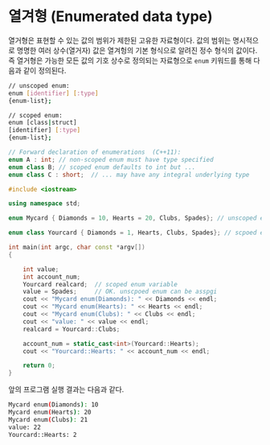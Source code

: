 # 열겨형 (Enumerated data type)

열거형은 표현할 수 있는 값의 범위가 제한된 고유한 자료형이다. 값의 범위는 명시적으로 명명한 여러 상수(열거자) 값은 열겨헝의 기본 형식으로 알려진 정수 형식의 값이다. 즉 열거형은 가능한 모든 값의 기호 상수로 정의되는 자료형으로 ```enum``` 키워드를 통해 다음과 같이 정의된다.

```bash
// unscoped enum:
enum [identifier] [:type]
{enum-list};

// scoped enum:
enum [class|struct]
[identifier] [:type]
{enum-list};
```

```c++
// Forward declaration of enumerations  (C++11):
enum A : int; // non-scoped enum must have type specified
enum class B; // scoped enum defaults to int but ...
enum class C : short;  // ... may have any integral underlying type
````

```c++
#include <iostream>

using namespace std;

enum Mycard { Diamonds = 10, Hearts = 20, Clubs, Spades}; // unscoped enum

enum class Yourcard { Diamonds = 1, Hearts, Clubs, Spades}; // scpoed enum

int main(int argc, char const *argv[])
{

	int value; 
	int account_num;
	Yourcard realcard;  // scoped enum variable
	value = Spades;     // OK. unscpoed enum can be asspgi
	cout << "Mycard enum(Diamonds): " << Diamonds << endl;
	cout << "Mycard enum(Hearts): " << Hearts << endl;
	cout << "Mycard enum(Clubs): " << Clubs << endl; 
	cout << "value: " << value << endl;
	realcard = Yourcard::Clubs; 

	account_num = static_cast<int>(Yourcard::Hearts);
	cout << "Yourcard::Hearts: " << account_num << endl;

	return 0;
}
```

앞의 프로그램 실행 결과는 다음과 같다. 

```bash
Mycard enum(Diamonds): 10
Mycard enum(Hearts): 20
Mycard enum(Clubs): 21
value: 22
Yourcard::Hearts: 2
```







